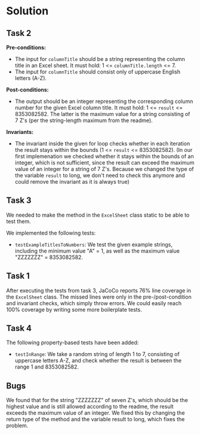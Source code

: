 # Solution

## Task 2

<b>Pre-conditions: </b><br>

- The input for `columnTitle` should be a string representing the column title in an Excel sheet.
It must hold: 1 <= `columnTitle.length` <= 7.
- The input for `columnTitle` should consist only of uppercase English letters (A-Z).


<b>Post-conditions: </b><br>

- The output should be an integer representing the corresponding column number for the given Excel column title.
It must hold: 1 <= `result` <= 8353082582. The latter is the maximum value for a string consisting of 7 Z's (per the
string-length maximum from the readme).

<b>Invariants: </b><br>

- The invariant inside the given for loop checks whether in each iteration the result stays within the bounds
  (1 <= `result` <= 8353082582). (In our first implemenation we checked whether it stays within the bounds of an integer,
which is not sufficient, since the result can exceed the maximum value of an integer for a string of 7 Z's. Because we changed
the type of the variable `result` to long, we don't need to check this anymore and could remove the invariant as it is
always true)


## Task 3

We needed to make the method in the `ExcelSheet` class static to be able to test them.

We implemented the following tests:

- `testExampleTitlesToNumbers`: We test the given example strings, including the minimum value "A" = 1, as well as the maximum
value "ZZZZZZZ" = 8353082582.


## Task 1

After executing the tests from task 3, JaCoCo reports 76% line coverage in the `ExcelSheet` class.
The missed lines were only in the pre-/post-condition and invariant checks, which simply throw errors.
We could easily reach 100% coverage by writing some more boilerplate tests. 

## Task 4

The following property-based tests have been added:
- `testInRange`: We take a random string of length 1 to 7, consisting of uppercase letters A-Z, and check whether the
  result is between the range 1 and 8353082582.

## Bugs

We found that for the string "ZZZZZZZ" of seven Z's, which should be the highest value and is still allowed according
to the readme, the result exceeds the maximum value of an integer. We fixed this by changing the return type of the
method and the variable result to long, which fixes the problem.